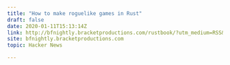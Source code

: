 ```yaml
---
title: "How to make roguelike games in Rust"
draft: false
date: 2020-01-11T15:13:14Z
link: http://bfnightly.bracketproductions.com/rustbook/?utm_medium=RSS&utm_source=hune
site: bfnightly.bracketproductions.com
topic: Hacker News  

---
```

